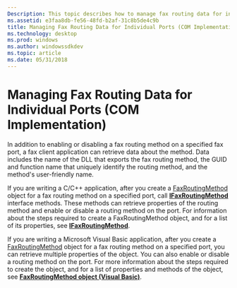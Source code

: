 ```yaml
---
Description: This topic describes how to manage fax routing data for individual ports in a Component Object Model (COM) implementation environment.
ms.assetid: e3faa8db-fe56-48fd-b2af-31c8b5de4c9b
title: Managing Fax Routing Data for Individual Ports (COM Implementation)
ms.technology: desktop
ms.prod: windows
ms.author: windowssdkdev
ms.topic: article
ms.date: 05/31/2018
---
```


# Managing Fax Routing Data for Individual Ports (COM Implementation)

In addition to enabling or disabling a fax routing method on a specified fax port, a fax client application can retrieve data about the method. Data includes the name of the DLL that exports the fax routing method, the GUID and function name that uniquely identify the routing method, and the method's user-friendly name.

If you are writing a C/C++ application, after you create a [FaxRoutingMethod](-mfax-faxroutingmethod.md) object for a fax routing method on a specified port, call [**IFaxRoutingMethod**](/previous-versions/windows/desktop/api/Faxcom/nn-faxcom-ifaxroutingmethod) interface methods. These methods can retrieve properties of the routing method and enable or disable a routing method on the port. For information about the steps required to create a FaxRoutingMethod object, and for a list of its properties, see [**IFaxRoutingMethod**](/previous-versions/windows/desktop/api/Faxcom/nn-faxcom-ifaxroutingmethod).

If you are writing a Microsoft Visual Basic application, after you create a [FaxRoutingMethod](-mfax-faxroutingmethod.md) object for a fax routing method on a specified port, you can retrieve multiple properties of the object. You can also enable or disable a routing method on the port. For more information about the steps required to create the object, and for a list of properties and methods of the object, see [**FaxRoutingMethod object (Visual Basic)**](-mfax-faxroutingmethod-object-visual-basic-.md).

 

 



